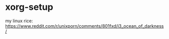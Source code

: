 # xorg-setup
my linux rice: https://www.reddit.com/r/unixporn/comments/801fxd/i3_ocean_of_darkness/
